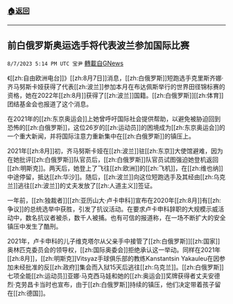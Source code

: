 ###  [:house:返回](README.md)
---


## 前白俄罗斯奥运选手将代表波兰参加国际比赛
`8/7/2023 5:14 PM UTC 宝尹` [轉載自GNews](https://gnews.org/articles/1533225)

《[[zh:自由欧洲电台]]》[[zh:8月7日]]消息，[[zh:白俄罗斯]]短跑选手克里斯齐娜·齐马努斯卡娅获得了代表[[zh:波兰]]参加本月在布达佩斯举行的世界田径锦标赛的资格，她在2022年[[zh:8月]]获得了[[zh:波兰]]国籍。[[zh:白俄罗斯]][[zh:体育]]团结基金会也报道了这个消息。

在2021年的[[zh:东京奥运会]]上她曾呼吁国际社会提供帮助，以避免被胁迫回到恐怖的[[zh:白俄罗斯]]，这位26岁的[[zh:运动员]]的困境成为[[zh:东京奥运会]]的一个重大新闻，并将国际注意力重新集中在[[zh:白俄罗斯]]的镇压上。

2021年[[zh:8月]]初，齐马努斯卡娅在[[zh:波兰]]驻[[zh:东京]]大使馆避难，因为在她批评[[zh:白俄罗斯]]队官员后，[[zh:白俄罗斯]]队官员试图强迫她登机返回[[zh:明斯克]]。两天后，她登上了飞往[[zh:欧洲]]的[[zh:飞机]]，在[[zh:维也纳]]中途停留，抵达[[zh:华沙]]。随后，[[zh:波兰]]向这位短跑选手及其经由[[zh:乌克兰]]逃往[[zh:波兰]]的丈夫发放了[[zh:人道主义]]签证。

一年前，[[zh:独裁者]][[zh:亚历山大·卢卡申科]]宣布在2020年[[zh:8月]]有[[zh:争议]]的总统选举中获胜，引发了抗议活动。在要求卢卡申科辞职的大规模示威活动中，数名抗议者被杀，数千人被捕。也有可信的报道称，在一场不断扩大的安全镇压中发生了酷刑。

2021年，卢卡申科的儿子维克塔尔从父亲手中接管了[[zh:白俄罗斯]][[zh:国家]]奥林匹克委员会的领导权，[[zh:国际奥委会]]拒绝承认这一举动。同样在2021年[[zh:8月]]，[[zh:明斯克]]Vitsyaz手球俱乐部的教练Kanstantsin Yakauleu在因参加未经批准的反[[zh:政府]]集会而入狱15天后逃往[[zh:乌克兰]]。[[zh:白俄罗斯]]七项全能[[zh:运动员]]亚娜·马克西马娃和她的[[zh:奥运会]]奖牌获得者丈夫安德烈·克劳昌卡当时也宣布，由于[[zh:白俄罗斯]]持续的镇压，他们决定带着孩子留在[[zh:德国]]。
